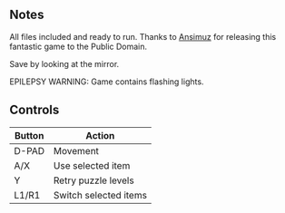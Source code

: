 ## Notes

All files included and ready to run. Thanks to [Ansimuz](https://ansimuz.itch.io/a-meta-data-game) for releasing this fantastic game to the Public Domain.

Save by looking at the mirror.

EPILEPSY WARNING: Game contains flashing lights.


## Controls

| Button | Action                |
| ------ | --------------------- |
| D-PAD  | Movement              |
| A/X    | Use selected item     |
| Y      | Retry puzzle levels   |
| L1/R1  | Switch selected items |

